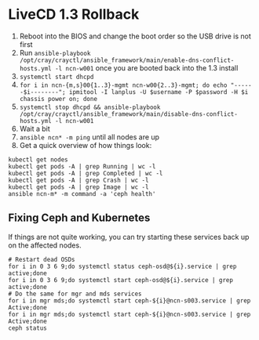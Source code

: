 # LiveCD 1.3 Rollback

1. Reboot into the BIOS and change the boot order so the USB drive is not first
2. Run `ansible-playbook /opt/cray/crayctl/ansible_framework/main/enable-dns-conflict-hosts.yml -l ncn-w001` once you are booted back into the 1.3 install
3. `systemctl start dhcpd`
4. `for i in ncn-{m,s}00{1..3}-mgmt ncn-w00{2..3}-mgmt; do echo "------$i--------"; ipmitool -I lanplus -U $username -P $password -H $i chassis power on; done`
5. `systemctl stop dhcpd && ansible-playbook /opt/cray/crayctl/ansible_framework/main/disable-dns-conflict-hosts.yml -l ncn-w001`
6. Wait a bit
7. `ansible ncn* -m ping` until all nodes are up
8. Get a quick overview of how things look:
```
kubectl get nodes
kubectl get pods -A | grep Running | wc -l
kubectl get pods -A | grep Completed | wc -l
kubectl get pods -A | grep Crash | wc -l
kubectl get pods -A | grep Image | wc -l
ansible ncn-m* -m command -a 'ceph health'
```

## Fixing Ceph and Kubernetes
If things are not quite working, you can try starting these services back up on the affected nodes.
```
# Restart dead OSDs
for i in 0 3 6 9;do systemctl status ceph-osd@${i}.service | grep active;done
for i in 0 3 6 9;do systemctl start ceph-osd@${i}.service | grep active;done
# Do the same for mgr and mds services
for i in mgr mds;do systemctl start ceph-${i}@ncn-s003.service | grep Active;done
for i in mgr mds;do systemctl start ceph-${i}@ncn-s003.service | grep Active;done
ceph status
```
